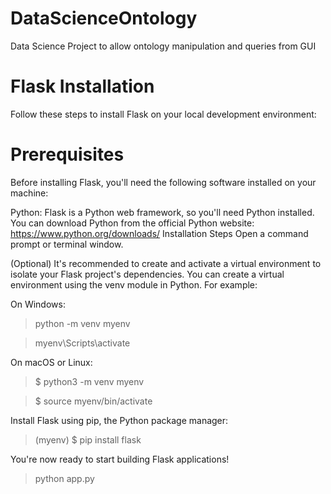 # DataScienceOntology
Data Science Project to allow ontology manipulation and queries from GUI

# Flask Installation
Follow these steps to install Flask on your local development environment:

# Prerequisites
Before installing Flask, you'll need the following software installed on your machine:

Python: Flask is a Python web framework, so you'll need Python installed. You can download Python from the official Python website: https://www.python.org/downloads/
Installation Steps
Open a command prompt or terminal window.

(Optional) It's recommended to create and activate a virtual environment to isolate your Flask project's dependencies. You can create a virtual environment using the venv module in Python. For example:

On Windows:
> python -m venv myenv

> myenv\Scripts\activate

On macOS or Linux:

> $ python3 -m venv myenv

> $ source myenv/bin/activate

Install Flask using pip, the Python package manager:

> (myenv) $ pip install flask

You're now ready to start building Flask applications!
> python app.py
